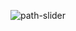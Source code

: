 ![path-slider](https://github.com/JMBoulos12/animejs/assets/65892342/4a880ecb-1f61-4fca-ba78-121b5b729016)
